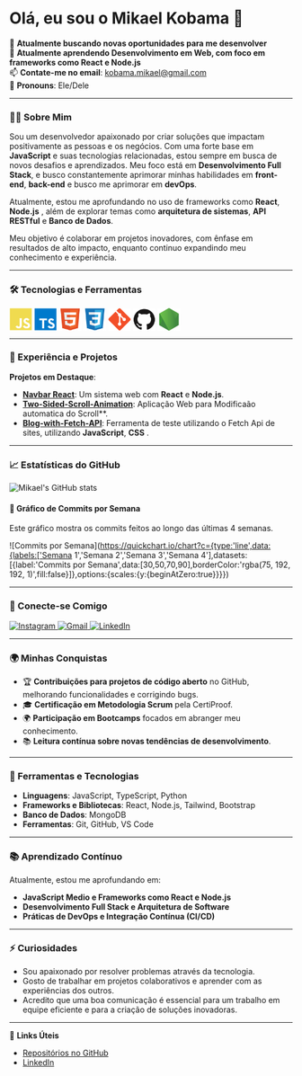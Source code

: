 # Olá, eu sou o Mikael Kobama 👋

🔭 **Atualmente buscando novas oportunidades para me desenvolver**  
🌱 **Atualmente aprendendo Desenvolvimento em Web, com foco em frameworks como React e Node.js**  
📫 **Contate-me no email**: [kobama.mikael@gmail.com](mailto:kobama.mikael@gmail.com)  
🙂 **Pronouns**: Ele/Dele

---

### 👨‍💻 Sobre Mim

Sou um desenvolvedor apaixonado por criar soluções que impactam positivamente as pessoas e os negócios. Com uma forte base em **JavaScript** e suas tecnologias relacionadas, estou sempre em busca de novos desafios e aprendizados. Meu foco está em **Desenvolvimento Full Stack**, e busco constantemente aprimorar minhas habilidades em **front-end**, **back-end** e busco me aprimorar em **devOps**.

Atualmente, estou me aprofundando no uso de frameworks como **React**, **Node.js** , além de explorar temas como **arquitetura de sistemas**, **API RESTful** e **Banco de Dados**.

Meu objetivo é colaborar em projetos inovadores, com ênfase em resultados de alto impacto, enquanto continuo expandindo meu conhecimento e experiência.

---

### 🛠️ Tecnologias e Ferramentas

<div style="display: inline_block">
  <img align="center" alt="JavaScript" height="40" width="40" src="https://raw.githubusercontent.com/devicons/devicon/master/icons/javascript/javascript-plain.svg">
  <img align="center" alt="TypeScript" height="40" width="40" src="https://raw.githubusercontent.com/devicons/devicon/master/icons/typescript/typescript-plain.svg">
  <img align="center" alt="HTML5" height="40" width="40" src="https://raw.githubusercontent.com/devicons/devicon/master/icons/html5/html5-original.svg">
  <img align="center" alt="CSS3" height="40" width="40" src="https://raw.githubusercontent.com/devicons/devicon/master/icons/css3/css3-original.svg">
  <img align="center" alt="Git" height="40" width="40" src="https://raw.githubusercontent.com/devicons/devicon/master/icons/git/git-original.svg">
  <img align="center" alt="GitHub" height="40" width="40" src="https://raw.githubusercontent.com/devicons/devicon/master/icons/github/github-original.svg">
  <img align="center" alt="NodeJS" height="40" width="40" src="https://raw.githubusercontent.com/devicons/devicon/master/icons/nodejs/nodejs-original.svg">
</div>

---

### 🚀 Experiência e Projetos

**Projetos em Destaque**:
- **[Navbar React](https://github.com/Mikael-Kobama/navbar-app-react)**: Um sistema web com **React** e **Node.js**.
- **[Two-Sided-Scroll-Animation](https://github.com/Mikael-Kobama/Two-Sided-Scroll-Animation)**: Aplicação Web para Modificaão automatica do Scroll**.
- **[Blog-with-Fetch-API](https://github.com/Mikael-Kobama/Blog-with-Fetch-API)**: Ferramenta de teste utilizando o Fetch Api de sites, utilizando **JavaScript**, **CSS** .

---

### 📈 Estatísticas do GitHub

![Mikael's GitHub stats](https://github-readme-stats.vercel.app/api?username=Mikael-Kobama&show_icons=true&count_private=true&hide=prs&hide_title=true&theme=dracula)


#### 📅 Gráfico de Commits por Semana

Este gráfico mostra os commits feitos ao longo das últimas 4 semanas.

![Commits por Semana](https://quickchart.io/chart?c={type:'line',data:{labels:['Semana 1','Semana 2','Semana 3','Semana 4'],datasets:[{label:'Commits por Semana',data:[30,50,70,90],borderColor:'rgba(75, 192, 192, 1)',fill:false}]},options:{scales:{y:{beginAtZero:true}}}})


---

### 💬 Conecte-se Comigo

<a href="https://www.instagram.com/soukobama" target="_blank">
  <img src="https://img.shields.io/badge/Instagram-%23E4405F?style=for-the-badge&logo=instagram&logoColor=white" alt="Instagram"/>
</a>
<a href="mailto:kobama.mikael@gmail.com">
  <img src="https://img.shields.io/badge/Gmail-%23333?style=for-the-badge&logo=gmail&logoColor=white" alt="Gmail"/>
</a>
<a href="https://www.linkedin.com/in/mikael-kobama-433b76212" target="_blank">
  <img src="https://img.shields.io/badge/LinkedIn-%230077B5?style=for-the-badge&logo=linkedin&logoColor=white" alt="LinkedIn"/>
</a>

---

### 🌍 Minhas Conquistas

- 🏆 **Contribuições para projetos de código aberto** no GitHub, melhorando funcionalidades e corrigindo bugs.
- 🎓 **Certificação em Metodologia Scrum** pela CertiProof.
- 🌍 **Participação em Bootcamps** focados em abranger meu conhecimento.
- 📚 **Leitura contínua sobre novas tendências de desenvolvimento**.

---

### 🔧 Ferramentas e Tecnologias

- **Linguagens**: JavaScript, TypeScript, Python
- **Frameworks e Bibliotecas**: React, Node.js, Tailwind, Bootstrap
- **Banco de Dados**: MongoDB
- **Ferramentas**: Git, GitHub, VS Code

---

### 📚 Aprendizado Contínuo

Atualmente, estou me aprofundando em:

- **JavaScript Medio e Frameworks como React e Node.js**
- **Desenvolvimento Full Stack e Arquitetura de Software**
- **Práticas de DevOps e Integração Contínua (CI/CD)**

---

### ⚡ Curiosidades

- Sou apaixonado por resolver problemas através da tecnologia.
- Gosto de trabalhar em projetos colaborativos e aprender com as experiências dos outros.
- Acredito que uma boa comunicação é essencial para um trabalho em equipe eficiente e para a criação de soluções inovadoras.

---

🔗 **Links Úteis**

- [Repositórios no GitHub](https://github.com/mikaelkobama)
- [LinkedIn](https://www.linkedin.com/in/mikael-kobama-433b76212)
